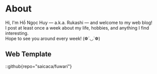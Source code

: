 <!-- # About
This is the demo site for [Fuwari](https://github.com/saicaca/fuwari).

::github{repo="saicaca/fuwari"}

> ### Sources of images used in this site
> - [Unsplash](https://unsplash.com/)
> - [星と少女](https://www.pixiv.net/artworks/108916539) by [Stella](https://www.pixiv.net/users/93273965)
> - [Rabbit - v1.4 Showcase](https://civitai.com/posts/586908) by [Rabbit_YourMajesty](https://civitai.com/user/Rabbit_YourMajesty) -->

# About
Hi, I'm Hồ Ngọc Huy — a.k.a. Rukashi — and welcome to my web blog!<br>
I post at least once a week about my life, hobbies, and anything I find interesting.<br>
Hope to see you around every week! (❁´◡`❁)

## Web Template

::github{repo="saicaca/fuwari"}